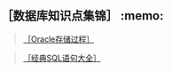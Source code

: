<h2>［数据库知识点集锦］ :memo: </h2> 

> <a href="https://github.com/wuping5719/MyCNBlogs/blob/master/Reading-Notes/DataBase/Oracle/Procedures.md">［Oracle存储过程］</a>

> <a href="https://github.com/wuping5719/MyCNBlogs/blob/master/Reading-Notes/DataBase/ClassicSQLs.md">［经典SQL语句大全］</a>
